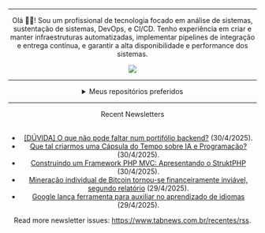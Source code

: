 <div align="center">
<hr>
<p>Olá 👋🏾! Sou um profissional de tecnologia focado em análise de sistemas, sustentação de sistemas, DevOps, e CI/CD. Tenho experiência em criar e manter infraestruturas automatizadas, implementar pipelines de integração e entrega contínua, e garantir a alta disponibilidade e performance dos sistemas.</p>
  <img src="https://media.giphy.com/media/yAGIvCiwPJn5C/giphy.gif">
<hr>
  <details>
  <summary>Meus repositórios preferidos</summary>
  <br />
  Alguns dos meus melhores repositórios:
  <br />
<br />
  <ul><li><a href=https://github.com/commitgeist/aluratube target="_blank" rel="noopener noreferrer">commitgeist/aluratube</a> (<b>0</b> ✨ and <b>0</b> 🍴): Aluratube - Desenvolvido durante a imersão React da Alura no final de 2022</li><li><a href=https://github.com/commitgeist/nlw-ia target="_blank" rel="noopener noreferrer">commitgeist/nlw-ia</a> (<b>0</b> ✨ and <b>0</b> 🍴): Projeto desenvolvido durante a NLW IA - Usando a API da OPENAI</li><li><a href=https://github.com/commitgeist/nlw-journey-ia target="_blank" rel="noopener noreferrer">commitgeist/nlw-journey-ia</a> (<b>0</b> ✨ and <b>0</b> 🍴): NLW IA - Agent de viagens usando python + langchain + GPT</li>
<li>More coming soon :).</li>
</ul>
  </details>
  <hr/>
    <summary>Recent Newsletters</summary>
  <br />
  <ul>
    <li><a href=https://www.tabnews.com.br/kiluzx/duvida-o-que-nao-pode-faltar-num-portifolio-backend target="_blank" rel="noopener noreferrer">[DÚVIDA] O que não pode faltar num portifólio backend?</a> (30/4/2025).</li><li><a href=https://www.tabnews.com.br/gilveloso/que-tal-criarmos-uma-capsula-do-tempo-sobre-ia-e-programacao target="_blank" rel="noopener noreferrer">Que tal criarmos uma Cápsula do Tempo sobre IA e Programação?</a> (30/4/2025).</li><li><a href=https://www.tabnews.com.br/gustavoalvesdev/construindo-um-framework-php-mvc-apresentando-o-struktphp target="_blank" rel="noopener noreferrer">Construindo um Framework PHP MVC: Apresentando o StruktPHP</a> (30/4/2025).</li><li><a href=https://www.tabnews.com.br/NewsletterOficial/mineracao-individual-de-bitcoin-tornou-se-financeiramente-inviavel-segundo-relatorio target="_blank" rel="noopener noreferrer">Mineração individual de Bitcoin tornou-se financeiramente inviável, segundo relatório</a> (29/4/2025).</li><li><a href=https://www.tabnews.com.br/NewsletterOficial/google-lanca-ferramenta-para-auxiliar-no-aprendizado-de-idiomas target="_blank" rel="noopener noreferrer">Google lança ferramenta para auxiliar no aprendizado de idiomas</a> (29/4/2025).</li>
  </ul>
<p>Read more newsletter issues: <a href="https://www.tabnews.com.br/recentes/rss">https://www.tabnews.com.br/recentes/rss</a>.</p>
  </details>
